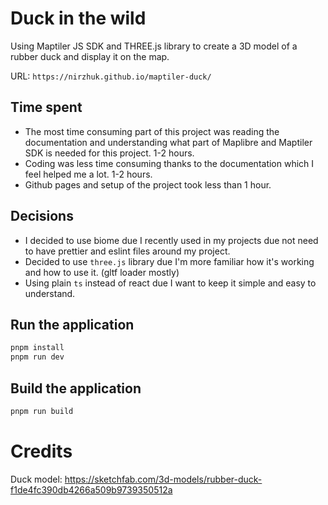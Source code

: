 # Duck in the wild

Using Maptiler JS SDK and THREE.js library to create a 3D model of a rubber duck and display it on the map.

URL: `https://nirzhuk.github.io/maptiler-duck/`


## Time spent

- The most time consuming part of this project was reading the documentation and understanding what part of Maplibre and Maptiler SDK is needed for this project. 1-2 hours.
- Coding was less time consuming thanks to the documentation which I feel helped me a lot. 1-2 hours.
- Github pages and setup of the project took less than 1 hour.


## Decisions

- I decided to use biome due I recently used in my projects due not need to have prettier and eslint files around my project.
- Decided to use `three.js` library due I'm more familiar how it's working and how to use it. (gltf loader mostly)
- Using plain `ts` instead of react due I want to keep it simple and easy to understand. 

## Run the application

```bash
pnpm install
pnpm run dev
```

## Build the application

```bash
pnpm run build
```

# Credits

Duck model: https://sketchfab.com/3d-models/rubber-duck-f1de4fc390db4266a509b9739350512a

